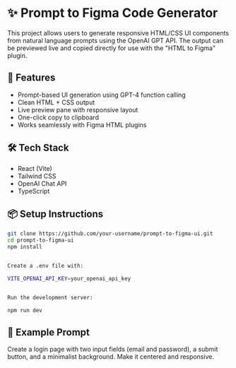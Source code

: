 # ✨ Prompt to Figma Code Generator

This project allows users to generate responsive HTML/CSS UI components from natural language prompts using the OpenAI GPT API. The output can be previewed live and copied directly for use with the "HTML to Figma" plugin.

## 🚀 Features

- Prompt-based UI generation using GPT-4 function calling
- Clean HTML + CSS output
- Live preview pane with responsive layout
- One-click copy to clipboard
- Works seamlessly with Figma HTML plugins

## 🛠 Tech Stack

- React (Vite)
- Tailwind CSS
- OpenAI Chat API
- TypeScript

## 📦 Setup Instructions

```bash
git clone https://github.com/your-username/prompt-to-figma-ui.git
cd prompt-to-figma-ui
npm install


Create a .env file with:

VITE_OPENAI_API_KEY=your_openai_api_key


Run the development server:

npm run dev

```

## 🧠 Example Prompt

Create a login page with two input fields (email and password), a submit button, and a minimalist background. Make it centered and responsive.
